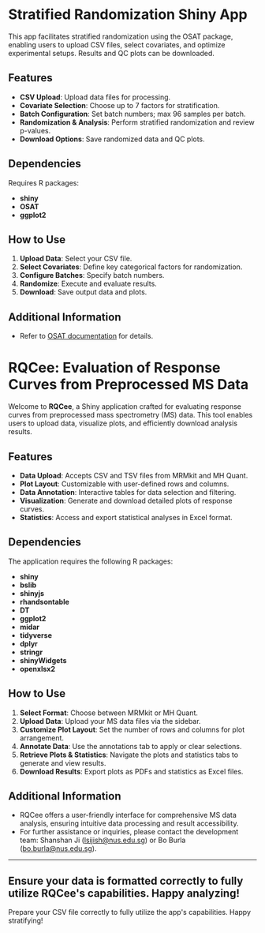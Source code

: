 
# Stratified Randomization Shiny App

This app facilitates stratified randomization using the OSAT package, enabling users to upload CSV files, select covariates, and optimize experimental setups. Results and QC plots can be downloaded.

## Features

- **CSV Upload**: Upload data files for processing.
- **Covariate Selection**: Choose up to 7 factors for stratification.
- **Batch Configuration**: Set batch numbers; max 96 samples per batch.
- **Randomization & Analysis**: Perform stratified randomization and review p-values.
- **Download Options**: Save randomized data and QC plots.

## Dependencies

Requires R packages:
- **shiny**
- **OSAT**
- **ggplot2**

## How to Use

1. **Upload Data**: Select your CSV file.
2. **Select Covariates**: Define key categorical factors for randomization.
3. **Configure Batches**: Specify batch numbers.
4. **Randomize**: Execute and evaluate results.
5. **Download**: Save output data and plots.

## Additional Information

- Refer to [OSAT documentation](https://bmcgenomics.biomedcentral.com/articles/10.1186/1471-2164-13-689) for details.
# RQCee: Evaluation of Response Curves from Preprocessed MS Data

Welcome to **RQCee**, a Shiny application crafted for evaluating response curves from preprocessed mass spectrometry (MS) data. This tool enables users to upload data, visualize plots, and efficiently download analysis results.

## Features

- **Data Upload**: Accepts CSV and TSV files from MRMkit and MH Quant.
- **Plot Layout**: Customizable with user-defined rows and columns.
- **Data Annotation**: Interactive tables for data selection and filtering.
- **Visualization**: Generate and download detailed plots of response curves.
- **Statistics**: Access and export statistical analyses in Excel format.

## Dependencies

The application requires the following R packages:
- **shiny**
- **bslib**
- **shinyjs**
- **rhandsontable**
- **DT**
- **ggplot2**
- **midar**
- **tidyverse**
- **dplyr**
- **stringr**
- **shinyWidgets**
- **openxlsx2**

## How to Use

1. **Select Format**: Choose between MRMkit or MH Quant.
2. **Upload Data**: Upload your MS data files via the sidebar.
3. **Customize Plot Layout**: Set the number of rows and columns for plot arrangement.
4. **Annotate Data**: Use the annotations tab to apply or clear selections.
5. **Retrieve Plots & Statistics**: Navigate the plots and statistics tabs to generate and view results.
6. **Download Results**: Export plots as PDFs and statistics as Excel files.

## Additional Information

- RQCee offers a user-friendly interface for comprehensive MS data analysis, ensuring intuitive data processing and result accessibility.
- For further assistance or inquiries, please contact the development team: Shanshan Ji (lsijish@nus.edu.sg) or Bo Burla (bo.burla@nus.edu.sg).

---

Ensure your data is formatted correctly to fully utilize RQCee's capabilities. Happy analyzing!
---

Prepare your CSV file correctly to fully utilize the app's capabilities. Happy stratifying!

